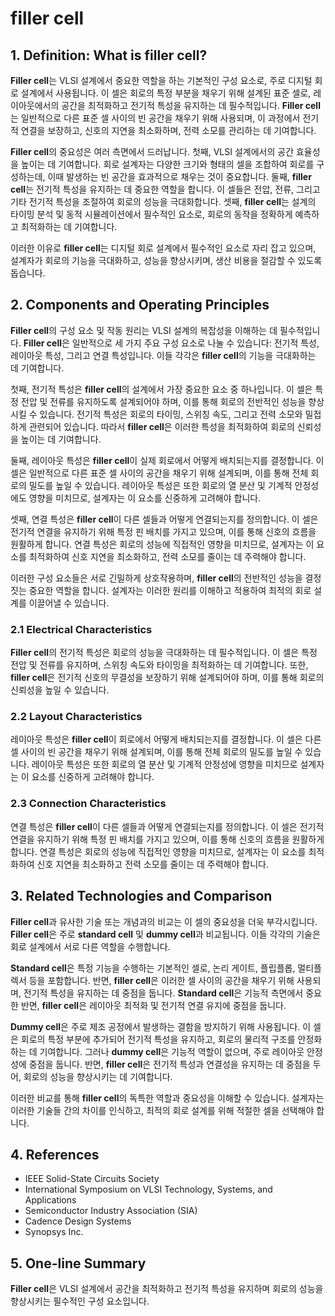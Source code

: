 # filler cell

## 1. Definition: What is **filler cell**?
**Filler cell**는 VLSI 설계에서 중요한 역할을 하는 기본적인 구성 요소로, 주로 디지털 회로 설계에서 사용됩니다. 이 셀은 회로의 특정 부분을 채우기 위해 설계된 표준 셀로, 레이아웃에서의 공간을 최적화하고 전기적 특성을 유지하는 데 필수적입니다. **Filler cell**는 일반적으로 다른 표준 셀 사이의 빈 공간을 채우기 위해 사용되며, 이 과정에서 전기적 연결을 보장하고, 신호의 지연을 최소화하며, 전력 소모를 관리하는 데 기여합니다.

**Filler cell**의 중요성은 여러 측면에서 드러납니다. 첫째, VLSI 설계에서의 공간 효율성을 높이는 데 기여합니다. 회로 설계자는 다양한 크기와 형태의 셀을 조합하여 회로를 구성하는데, 이때 발생하는 빈 공간을 효과적으로 채우는 것이 중요합니다. 둘째, **filler cell**는 전기적 특성을 유지하는 데 중요한 역할을 합니다. 이 셀들은 전압, 전류, 그리고 기타 전기적 특성을 조절하여 회로의 성능을 극대화합니다. 셋째, **filler cell**는 설계의 타이밍 분석 및 동적 시뮬레이션에서 필수적인 요소로, 회로의 동작을 정확하게 예측하고 최적화하는 데 기여합니다.

이러한 이유로 **filler cell**는 디지털 회로 설계에서 필수적인 요소로 자리 잡고 있으며, 설계자가 회로의 기능을 극대화하고, 성능을 향상시키며, 생산 비용을 절감할 수 있도록 돕습니다.

## 2. Components and Operating Principles
**Filler cell**의 구성 요소 및 작동 원리는 VLSI 설계의 복잡성을 이해하는 데 필수적입니다. **Filler cell**은 일반적으로 세 가지 주요 구성 요소로 나눌 수 있습니다: 전기적 특성, 레이아웃 특성, 그리고 연결 특성입니다. 이들 각각은 **filler cell**의 기능을 극대화하는 데 기여합니다.

첫째, 전기적 특성은 **filler cell**의 설계에서 가장 중요한 요소 중 하나입니다. 이 셀은 특정 전압 및 전류를 유지하도록 설계되어야 하며, 이를 통해 회로의 전반적인 성능을 향상시킬 수 있습니다. 전기적 특성은 회로의 타이밍, 스위칭 속도, 그리고 전력 소모와 밀접하게 관련되어 있습니다. 따라서 **filler cell**은 이러한 특성을 최적화하여 회로의 신뢰성을 높이는 데 기여합니다.

둘째, 레이아웃 특성은 **filler cell**이 실제 회로에서 어떻게 배치되는지를 결정합니다. 이 셀은 일반적으로 다른 표준 셀 사이의 공간을 채우기 위해 설계되며, 이를 통해 전체 회로의 밀도를 높일 수 있습니다. 레이아웃 특성은 또한 회로의 열 분산 및 기계적 안정성에도 영향을 미치므로, 설계자는 이 요소를 신중하게 고려해야 합니다.

셋째, 연결 특성은 **filler cell**이 다른 셀들과 어떻게 연결되는지를 정의합니다. 이 셀은 전기적 연결을 유지하기 위해 특정 핀 배치를 가지고 있으며, 이를 통해 신호의 흐름을 원활하게 합니다. 연결 특성은 회로의 성능에 직접적인 영향을 미치므로, 설계자는 이 요소를 최적화하여 신호 지연을 최소화하고, 전력 소모를 줄이는 데 주력해야 합니다.

이러한 구성 요소들은 서로 긴밀하게 상호작용하며, **filler cell**의 전반적인 성능을 결정짓는 중요한 역할을 합니다. 설계자는 이러한 원리를 이해하고 적용하여 최적의 회로 설계를 이끌어낼 수 있습니다.

### 2.1 Electrical Characteristics
**Filler cell**의 전기적 특성은 회로의 성능을 극대화하는 데 필수적입니다. 이 셀은 특정 전압 및 전류를 유지하며, 스위칭 속도와 타이밍을 최적화하는 데 기여합니다. 또한, **filler cell**은 전기적 신호의 무결성을 보장하기 위해 설계되어야 하며, 이를 통해 회로의 신뢰성을 높일 수 있습니다.

### 2.2 Layout Characteristics
레이아웃 특성은 **filler cell**이 회로에서 어떻게 배치되는지를 결정합니다. 이 셀은 다른 셀 사이의 빈 공간을 채우기 위해 설계되며, 이를 통해 전체 회로의 밀도를 높일 수 있습니다. 레이아웃 특성은 또한 회로의 열 분산 및 기계적 안정성에 영향을 미치므로 설계자는 이 요소를 신중하게 고려해야 합니다.

### 2.3 Connection Characteristics
연결 특성은 **filler cell**이 다른 셀들과 어떻게 연결되는지를 정의합니다. 이 셀은 전기적 연결을 유지하기 위해 특정 핀 배치를 가지고 있으며, 이를 통해 신호의 흐름을 원활하게 합니다. 연결 특성은 회로의 성능에 직접적인 영향을 미치므로, 설계자는 이 요소를 최적화하여 신호 지연을 최소화하고 전력 소모를 줄이는 데 주력해야 합니다.

## 3. Related Technologies and Comparison
**Filler cell**과 유사한 기술 또는 개념과의 비교는 이 셀의 중요성을 더욱 부각시킵니다. **Filler cell**은 주로 **standard cell** 및 **dummy cell**과 비교됩니다. 이들 각각의 기술은 회로 설계에서 서로 다른 역할을 수행합니다.

**Standard cell**은 특정 기능을 수행하는 기본적인 셀로, 논리 게이트, 플립플롭, 멀티플렉서 등을 포함합니다. 반면, **filler cell**은 이러한 셀 사이의 공간을 채우기 위해 사용되며, 전기적 특성을 유지하는 데 중점을 둡니다. **Standard cell**은 기능적 측면에서 중요한 반면, **filler cell**은 레이아웃 최적화 및 전기적 연결 유지에 중점을 둡니다.

**Dummy cell**은 주로 제조 공정에서 발생하는 결함을 방지하기 위해 사용됩니다. 이 셀은 회로의 특정 부분에 추가되어 전기적 특성을 유지하고, 회로의 물리적 구조를 안정화하는 데 기여합니다. 그러나 **dummy cell**은 기능적 역할이 없으며, 주로 레이아웃 안정성에 중점을 둡니다. 반면, **filler cell**은 전기적 특성과 연결성을 유지하는 데 중점을 두어, 회로의 성능을 향상시키는 데 기여합니다.

이러한 비교를 통해 **filler cell**의 독특한 역할과 중요성을 이해할 수 있습니다. 설계자는 이러한 기술들 간의 차이를 인식하고, 최적의 회로 설계를 위해 적절한 셀을 선택해야 합니다.

## 4. References
- IEEE Solid-State Circuits Society
- International Symposium on VLSI Technology, Systems, and Applications
- Semiconductor Industry Association (SIA)
- Cadence Design Systems
- Synopsys Inc.

## 5. One-line Summary
**Filler cell**은 VLSI 설계에서 공간을 최적화하고 전기적 특성을 유지하며 회로의 성능을 향상시키는 필수적인 구성 요소입니다.